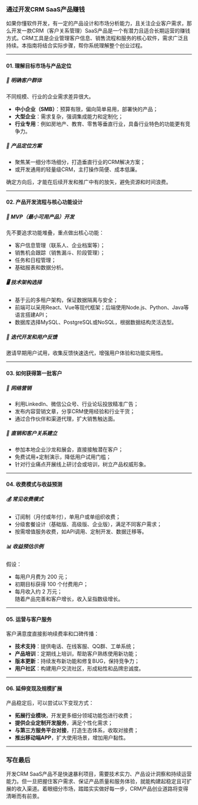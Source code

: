 ### 通过开发CRM SaaS产品赚钱

如果你懂软件开发，有一定的产品设计和市场分析能力，且关注企业客户需求，那么开发一款CRM（客户关系管理）SaaS产品是一个有潜力且适合长期运营的赚钱方式。CRM工具是企业管理客户信息、销售流程和服务的核心软件，需求广泛且持续。本指南将结合实际步骤，帮你系统理解整个创业过程。

***

#### 01. 理解目标市场与产品定位

##### 🎯 明确客户群体  
不同规模、行业的企业需求差异很大。  
* **中小企业（SMB）**：预算有限，偏向简单易用，部署快的产品；  
* **大型企业**：需求复杂，强调集成能力和定制化；  
* **行业专用**：例如房地产、教育、零售等垂直行业，具备行业特色的功能更有竞争力。

##### 📝 产品定位方案  
* 聚焦某一细分市场细分，打造垂直行业的CRM解决方案；  
* 或开发通用的轻量级CRM，主打操作简便、成本低廉。

确定方向后，才能在后续开发和推广中有的放矢，避免资源和时间浪费。

***

#### 02. 产品开发流程与核心功能设计

##### 🔧 MVP（最小可用产品）开发  
先不要追求功能堆叠，重点做出核心功能：  
* 客户信息管理（联系人、企业档案等）；  
* 销售机会跟踪（销售漏斗、阶段管理）；  
* 任务和日程管理；  
* 基础报表和数据分析。

##### 🖥 技术架构选择  
* 基于云的多租户架构，保证数据隔离与安全；  
* 前端可以采用React、Vue等现代框架；后端使用Node.js、Python、Java等语言搭建API；  
* 数据库选择MySQL、PostgreSQL或NoSQL，根据数据结构灵活选型。

##### 🔄 迭代开发和用户反馈  
邀请早期用户试用，收集反馈快速迭代，增强用户体验和功能实用性。  

***

#### 03. 如何获得第一批客户

##### 💼 网络营销  
* 利用LinkedIn、微信公众号、行业论坛投放精准广告；  
* 发布内容营销文章，分享CRM使用经验和行业干货；  
* 通过合作伙伴和渠道代理，扩大销售触达面。

##### 🤝 直销和客户关系建立  
* 参加本地企业沙龙和展会，直接接触潜在客户；  
* 免费试用+定制演示，降低用户试用门槛；  
* 针对行业痛点开展线上研讨会或培训，树立产品权威形象。

***

#### 04. 收费模式与收益预测

##### 💰 常见收费模式  
* 订阅制（月付或年付），单用户或单组织收费；  
* 分级套餐设计（基础版、高级版、企业版），满足不同客户需求；  
* 按需增值服务收费，如API调用、定制开发、数据迁移等。

##### 📊 收益预估示例  
假设：  
* 每用户月费为 200 元；  
* 初期目标获得 100 个付费用户；  
* 每月收入约 2 万元；  
随着产品完善和客户增长，收入呈指数级增长。

***

#### 05. 运营与客户服务

客户满意度直接影响续费率和口碑传播：  
* **技术支持**：提供电话、在线客服、QQ群、工单系统；  
* **产品培训**：定期线上培训，帮助客户熟练使用新功能；  
* **版本更新**：持续发布新功能和修复BUG，保持竞争力；  
* **用户社区**：构建用户交流社区，形成粘性和品牌忠诚度。

***

#### 06. 延伸变现及规模扩展

产品稳定后，可以尝试以下变现方式：  
* **拓展行业模块**，开发更多细分领域功能包进行收费；  
* **提供企业定制开发服务**，满足个性化需求；  
* **与第三方服务平台对接**，打造生态体系，收取对接费；  
* **推出移动端APP**，扩大使用场景，增加用户黏性。

***

### 写在最后

开发CRM SaaS产品不是快速暴利项目，需要技术实力、产品设计洞察和持续运营能力。但一旦把握住客户需求、保证产品质量和服务体验，就能构建起稳定且可扩展的收入渠道。着眼细分市场，踏踏实实做好每一步，CRM产品创业道路将变得清晰而有前景。